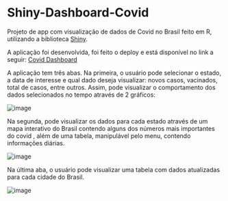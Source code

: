 # Shiny-Dashboard-Covid
Projeto de app com visualização de dados de Covid no Brasil feito em R, utilizando a biblioteca [Shiny](https://shiny.rstudio.com/).

A aplicação foi desenvolvida, foi feito o deploy e está disponível no link a seguir:
[Covid Dashboard](https://82qufc-luccafurtado.shinyapps.io/shiny-covid-lucca/)

 A aplicação tem três abas. Na primeira, o usuário pode selecionar o estado, a data de interesse e qual dado deseja visualizar: novos casos, vacinados, total de casos,
entre outros. Assim, pode visualizar o comportamento dos dados selecionados no tempo através de 2 gráficos:

![image](https://user-images.githubusercontent.com/31989524/180124266-e037003b-4934-42cd-8fad-368c22fc7b24.png)



Na segunda, pode visualizar os dados para cada estado através de um mapa interativo do Brasil contendo alguns dos números mais importantes do covid , 
além de uma tabela, manipulável pelo menu, contendo informações diárias.

![image](https://user-images.githubusercontent.com/31989524/180123700-99983fcd-efef-49d0-8022-713d1afca0a2.png)


Na última aba, o usuário pode visualizar uma tabela com dados atualizadas para cada cidade do Brasil.

![image](https://user-images.githubusercontent.com/31989524/180123832-6d458b34-cd9c-4f53-95b1-6a4279fa8119.png)
